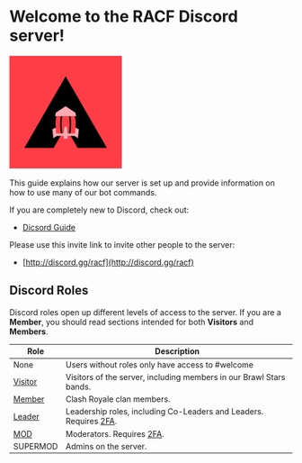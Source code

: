 # Welcome to the RACF Discord server!

<img src="img/racf/racf-logo-bg-red.png" width="200" height="200">

This guide explains how our server is set up and provide information on how to use many of our bot commands.

If you are completely new to Discord, check out:

- [Dicsord Guide](https://discordguide.us/guides.html#/desktop)

Please use this invite link to invite other people to the server:

- [http://discord.gg/racf](http://discord.gg/racf)

## Discord Roles

Discord roles open up different levels of access to the server. If you are a **Member**, you should read sections intended for both **Visitors** and **Members**.

Role | Description
--- | ---
None | Users without roles only have access to #welcome
[Visitor](visitors.md) | Visitors of the server, including members in our Brawl Stars bands.
[Member](members.md) | Clash Royale clan members.
[Leader](leaders.md) | Leadership roles, including Co-Leaders and Leaders. Requires [2FA](leader/2fa.md).
[MOD](mods.md) | Moderators. Requires [2FA](leader/2fa.md).
SUPERMOD | Admins on the server.
